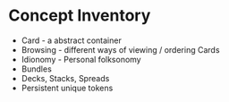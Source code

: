 Concept Inventory
=================

* Card - a abstract container
* Browsing - different ways of viewing / ordering Cards
* Idionomy - Personal folksonomy
* Bundles
* Decks, Stacks, Spreads
* Persistent unique tokens
